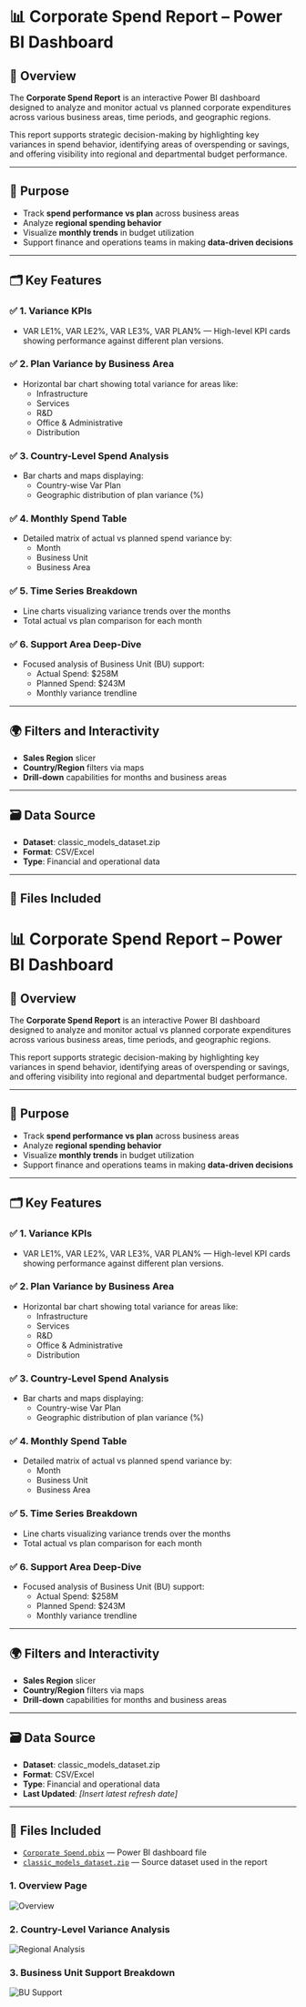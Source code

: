 # 📊 Corporate Spend Report – Power BI Dashboard

## 📌 Overview
The **Corporate Spend Report** is an interactive Power BI dashboard designed to analyze and monitor actual vs planned corporate expenditures across various business areas, time periods, and geographic regions.

This report supports strategic decision-making by highlighting key variances in spend behavior, identifying areas of overspending or savings, and offering visibility into regional and departmental budget performance.

---

## 🎯 Purpose
- Track **spend performance vs plan** across business areas
- Analyze **regional spending behavior**
- Visualize **monthly trends** in budget utilization
- Support finance and operations teams in making **data-driven decisions**

---

## 🗂️ Key Features

### ✅ 1. Variance KPIs
- VAR LE1%, VAR LE2%, VAR LE3%, VAR PLAN% — High-level KPI cards showing performance against different plan versions.

### ✅ 2. Plan Variance by Business Area
- Horizontal bar chart showing total variance for areas like:
  - Infrastructure
  - Services
  - R&D
  - Office & Administrative
  - Distribution

### ✅ 3. Country-Level Spend Analysis
- Bar charts and maps displaying:
  - Country-wise Var Plan
  - Geographic distribution of plan variance (%)

### ✅ 4. Monthly Spend Table
- Detailed matrix of actual vs planned spend variance by:
  - Month
  - Business Unit
  - Business Area

### ✅ 5. Time Series Breakdown
- Line charts visualizing variance trends over the months
- Total actual vs plan comparison for each month

### ✅ 6. Support Area Deep-Dive
- Focused analysis of Business Unit (BU) support:
  - Actual Spend: $258M
  - Planned Spend: $243M
  - Monthly variance trendline

---

## 🌍 Filters and Interactivity
- **Sales Region** slicer
- **Country/Region** filters via maps
- **Drill-down** capabilities for months and business areas

---

## 🗃️ Data Source
- **Dataset**: classic_models_dataset.zip
- **Format**: CSV/Excel
- **Type**: Financial and operational data


---

## 📁 Files Included 
# 📊 Corporate Spend Report – Power BI Dashboard

## 📌 Overview
The **Corporate Spend Report** is an interactive Power BI dashboard designed to analyze and monitor actual vs planned corporate expenditures across various business areas, time periods, and geographic regions.

This report supports strategic decision-making by highlighting key variances in spend behavior, identifying areas of overspending or savings, and offering visibility into regional and departmental budget performance.

---

## 🎯 Purpose
- Track **spend performance vs plan** across business areas
- Analyze **regional spending behavior**
- Visualize **monthly trends** in budget utilization
- Support finance and operations teams in making **data-driven decisions**

---

## 🗂️ Key Features

### ✅ 1. Variance KPIs
- VAR LE1%, VAR LE2%, VAR LE3%, VAR PLAN% — High-level KPI cards showing performance against different plan versions.

### ✅ 2. Plan Variance by Business Area
- Horizontal bar chart showing total variance for areas like:
  - Infrastructure
  - Services
  - R&D
  - Office & Administrative
  - Distribution

### ✅ 3. Country-Level Spend Analysis
- Bar charts and maps displaying:
  - Country-wise Var Plan
  - Geographic distribution of plan variance (%)

### ✅ 4. Monthly Spend Table
- Detailed matrix of actual vs planned spend variance by:
  - Month
  - Business Unit
  - Business Area

### ✅ 5. Time Series Breakdown
- Line charts visualizing variance trends over the months
- Total actual vs plan comparison for each month

### ✅ 6. Support Area Deep-Dive
- Focused analysis of Business Unit (BU) support:
  - Actual Spend: $258M
  - Planned Spend: $243M
  - Monthly variance trendline

---

## 🌍 Filters and Interactivity
- **Sales Region** slicer
- **Country/Region** filters via maps
- **Drill-down** capabilities for months and business areas

---

## 🗃️ Data Source
- **Dataset**: classic_models_dataset.zip
- **Format**: CSV/Excel
- **Type**: Financial and operational data
- **Last Updated**: _[Insert latest refresh date]_

---

## 📁 Files Included 
- [`Corporate Spend.pbix`](https://github.com/Fathima-Parli/corporate-spend-report/blob/main/Corporate%20Spend%20(1).pbix) — Power BI dashboard file
- [`classic_models_dataset.zip`](https://github.com/Fathima-Parli/corporate-spend-report/blob/main/classic_models_dataset.zip) — Source dataset used in the report
### 1. Overview Page
![Overview](https://github.com/Fathima-Parli/corporate-spend-report/blob/main/Screenshot%202025-06-25%20115807.png)

### 2. Country-Level Variance Analysis
![Regional Analysis](https://github.com/Fathima-Parli/corporate-spend-report/blob/main/Screenshot%202025-06-25%20115831.png)
### 3. Business Unit Support Breakdown
![BU Support](https://github.com/Fathima-Parli/corporate-spend-report/blob/main/Screenshot%202025-06-25%20115852.png)
